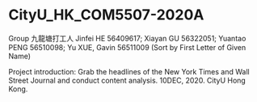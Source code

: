 # CityU_HK_COM5507-2020A
Group 九龍塘打工人
Jinfei HE 56409617; Xiayan GU 56322051; Yuantao PENG 56510098; Yu XUE, Gavin 56511009
(Sort by First Letter of Given Name)

Project introduction: Grab the headlines of the New York Times and Wall Street Journal and conduct content analysis.
10DEC, 2020. CityU Hong Kong.
